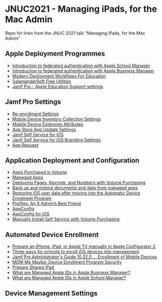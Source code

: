 # JNUC2021 - Managing iPads, for the Mac Admin
Repo for links from the JNUC 2021 talk "Managing iPads, for the Mac Admin"

## Apple Deployment Programmes
- [Introduction to federated authentication with Apple School Manager](https://support.apple.com/en-gb/guide/apple-school-manager/apdb19317543/web)
- [Introduction to federated authentication with Apple Business Manager](https://support.apple.com/en-gb/guide/apple-business-manager/apdb19317543/web)
- [Modern Deployment Workflows For Education](https://macmule.com/2019/05/27/modern-deployment-workflows-for-education/)
- [SalamanderSoft Free Utilities](https://www.salamandersoft.co.uk/free-utilities/)
- [Jamf Pro - Apple Education Support settings](https://docs.jamf.com/jamf-pro/administrator-guide/Apple_Education_Support_Settings.html)

## Jamf Pro Settings
- [Re-enrollment Settings](https://docs.jamf.com/jamf-pro/administrator-guide/Re-enrollment_Settings.html)
- [Mobile Device Inventory Collection Settings](https://docs.jamf.com/jamf-pro/administrator-guide/Mobile_Device_Inventory_Collection_Settings.html)
- [Mobile Device Extension Attributes](https://docs.jamf.com/jamf-pro/administrator-guide/Mobile_Device_Extension_Attributes.html)
- [App Store App Update Settings](https://docs.jamf.com/jamf-pro/administrator-guide/App_Store_App_Update_Settings.html)
- [Jamf Self Service for iOS](https://docs.jamf.com/jamf-pro/administrator-guide/Jamf_Self_Service_for_iOS.html)
- [Jamf Self Service for iOS Branding Settings](https://docs.jamf.com/jamf-pro/administrator-guide/Jamf_Self_Service_for_iOS_Branding_Settings.html)
- [App Request](https://docs.jamf.com/jamf-pro/administrator-guide/App_Request.html)

## Application Deployment and Configuration
- [Apps Purchased in Volume](https://docs.jamf.com/jamf-pro/administrator-guide/Apps_Purchased_in_Volume.html)
- [Managed Apps](https://support.apple.com/en-gb/guide/deployment-reference-ios/iorf4d72eded/web)
- [Deploying Pages, Keynote, and Numbers with Volume Purchasing](https://docs.jamf.com/jamf-now/documentation/Deploying_Pages_Keynote_and_Numbers_with_Volume_Purchasing.html)
- [Back up and restore documents and data from managed apps](https://support.apple.com/en-us/HT205199)
- [Restoring iOS user data after moving into the Automatic Device Enrolment Program](https://support.datajar.co.uk/hc/en-us/articles/206944489)
- [Profiles: An It Admin’s Best Friend](https://macmule.com/2016/12/11/profiles-an-it-admins-best-friend/)
- [AppConfig](https://www.appconfig.org/)
- [AppConfig for iOS](https://www.appconfig.org/ios/)
- [Manually Install Self Service with Volume Purchasing](https://docs.jamf.com/jamf-pro/administrator-guide/Jamf_Self_Service_for_iOS.html)

## Automated Device Enrollment
- [Prepare an iPhone, iPad, or Apple TV manually in Apple Configurator 2](https://support.apple.com/en-gb/guide/apple-configurator-2/cad99bc2a859/mac)
- [Three ways for schools to enroll iOS devices into management](https://www.jamf.com/blog/three-ways-to-get-ios-devices-enrolled-into-management/)
- [Jamf Pro Administrator's Guide 10.32.0 ...  Enrollment of Mobile Devices
](https://docs.jamf.com/jamf-pro/administrator-guide/Mobile_Device_PreStage_Enrollments.html)
- [MDM Me Maybe: Device Enrollment Program Security](https://duo.com/labs/research/mdm-me-maybe)
- [Prepare Shared iPad](https://support.apple.com/en-gb/guide/mdm/mdm71124b400/1/web/1)
- [What are Managed Apple IDs in Apple Business Manager?](https://support.apple.com/en-gb/guide/apple-business-manager/tes78b477c81/1/web/1)
- [What are Managed Apple IDs in Apple School Manager?](https://support.apple.com/en-gb/guide/apple-school-manager/tes78b477c81/1/web/1)

## Device Management Settings
